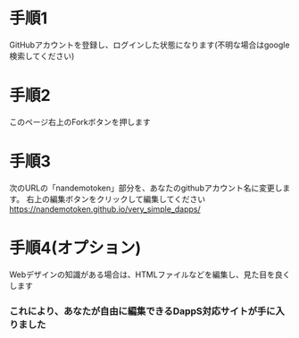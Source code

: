 # 手順1
GitHubアカウントを登録し、ログインした状態になります(不明な場合はgoogle検索してください)

# 手順2
このページ右上のForkボタンを押します

# 手順3
次のURLの「nandemotoken」部分を、あなたのgithubアカウント名に変更します。
右上の編集ボタンをクリックして編集してください
https://nandemotoken.github.io/very_simple_dapps/

# 手順4(オプション)
Webデザインの知識がある場合は、HTMLファイルなどを編集し、見た目を良くします

### これにより、あなたが自由に編集できるDappS対応サイトが手に入りました
